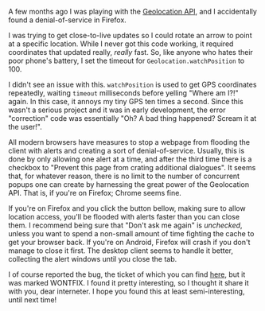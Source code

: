 A few months ago I was playing with the [Geolocation API][geoapi], and I
accidentally found a denial-of-service in Firefox.

I was trying to get close-to-live updates so I could rotate an arrow to point
at a specific location. While I never got this code working, it required
coordinates that updated really, *really* fast. So, like anyone who hates their
poor phone's battery, I set the timeout for `Geolocation.watchPosition` to 100.

[geoapi]: https://developer.mozilla.org/en-US/docs/Web/API/Geolocation_API

I didn't see an issue with this. `watchPosition` is used to get GPS
coordinates repeatedly, waiting `timeout` milliseconds before yelling
"Where am I?!" again. In this case, it annoys my tiny GPS ten times a second.
Since this wasn't a serious project and it was in early
development, the error "correction" code was essentially "Oh? A bad thing
happened? Scream it at the user!".

All modern browsers have measures to stop a webpage from flooding the client
with alerts and creating a sort of denial-of-service. Usually, this is done
by only allowing one alert at a time, and after the third time there is a
checkbox to "Prevent this page from crating additional dialogues". It seems
that, for whatever reason, there is no limit to the number of concurrent popups
one can create by harnessing the great power of the Geolocation API. That is, if
you're on Firefox; Chrome seems fine.

If you're on Firefox and you click the button bellow, making sure to allow
location access, you'll be flooded with alerts faster than you can close them.
I recommend being sure that "Don't ask me again" is *unchecked*, unless you want
to spend a non-small amount of time fighting the cache to get your browser back.
If you're on Android, Firefox will crash if you don't manage to close it first.
The desktop client seems to handle it better, collecting the alert windows until
you close the tab.

I of course reported the bug, the ticket of which you can find [here][bugzilla],
but it was marked WONTFIX. I found it pretty interesting, so I thought it share
it with you, dear interneter. I hope you found this at least semi-interesting,
until next time!

[bugzilla]: https://bugzilla.mozilla.org/show_bug.cgi?id=1627597
